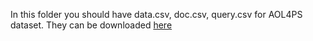In this folder you should have data.csv, doc.csv, query.csv for AOL4PS dataset.
They can be downloaded [here](https://www.scidb.cn/en/detail?dataSetId=5246eba9ec8d4519aa4f0d8f9f092d4b#p4)